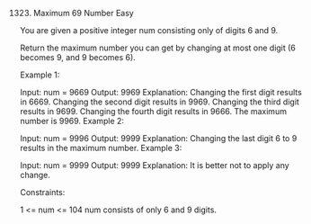 1323. Maximum 69 Number
Easy

You are given a positive integer num consisting only of digits 6 and 9.

Return the maximum number you can get by changing at most one digit (6 becomes 9, and 9 becomes 6).



Example 1:

Input: num = 9669
Output: 9969
Explanation:
Changing the first digit results in 6669.
Changing the second digit results in 9969.
Changing the third digit results in 9699.
Changing the fourth digit results in 9666.
The maximum number is 9969.
Example 2:

Input: num = 9996
Output: 9999
Explanation: Changing the last digit 6 to 9 results in the maximum number.
Example 3:

Input: num = 9999
Output: 9999
Explanation: It is better not to apply any change.


Constraints:

1 <= num <= 104
num consists of only 6 and 9 digits.
